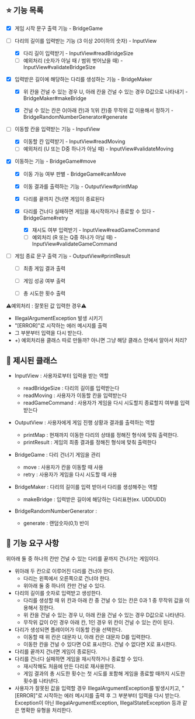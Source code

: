 ## ⭐️ 기능 목록
- [x] 게임 시작 문구 출력 기능 - BridgeGame

- [ ] 다리의 길이를 입력받는 기능 (3 이상 20이하의 숫자) - InputView
  - [x] 다리 길이 입력받기 - InputView#readBridgeSize
  - [ ] 예외처리 (숫자가 아닐 때 / 범위 벗어났을 때) - InputView#validateBridgeSize
- [x] 입력받은 길이에 해당하는 다리를 생성하는 기능 - BridgeMaker
  - [x] 위 칸을 건널 수 있는 경우 U, 아래 칸을 건널 수 있는 경우 D값으로 나타내기 - BridgeMaker#makeBridge
  - [x] 건널 수 있는 칸은 0(아래 칸)과 1(위 칸)중 무작위 값 이용해서 정하기 - BridgeRandomNumberGenerator#generate


- [ ] 이동할 칸을 입력받는 기능 - InputView
  - [x] 이동할 칸 입력받기 - InputView#readMoving
  - [ ] 예외처리 (U 또는 D중 하나가 아닐 때) - InputView#validateMoving
- [x] 이동하는 기능 - BridgeGame#move
  - [x] 이동 가능 여부 판별 - BridgeGame#canMove
  - [x] 이동 결과를 출력하는 기능 - OutputView#printMap

  - [x] 다리를 끝까지 건너면 게임이 종료된다
  - [x] 다리를 건너다 실패하면 게임을 재시작하거나 종료할 수 있다 - BridgeGame#retry
    - [x] 재시도 여부 입력받기 - InputView#readGameCommand
    - [ ] 예외처리 (R 또는 Q중 하나가 아닐 때) - InputView#validateGameCommand
  
- [ ] 게임 종료 문구 출력 기능 - OutputView#printResult
  - [ ] 최종 게임 결과 출력 
  - [ ] 게임 성공 여부 출력 
  - [ ] 총 시도한 횟수 출력  


⚠️예외처리 : 잘못된 값 입력한 경우⚠️
  - IllegalArgumentException 발생 시키기
  - "[ERROR]"로 시작하는 에러 메시지를 출력
  - 그 부분부터 입력을 다시 받는다.
  - +) 예외처리용 클래스 따로 만들까? 아니면 그냥 해당 클래스 안에서 알아서 처리?

## 🔗 제시된 클래스
- InputView : 사용자로부터 입력을 받는 역할
  - readBridgeSize : 다리의 길이를 입력받는다
  - readMoving : 사용자가 이동할 칸을 입력받는다
  - readGameCommand : 사용자가 게임을 다시 시도할지 종료할지 여부를 입력받는다

- OutputView : 사용자에게 게임 진행 상황과 결과를 출력하는 역할
  - printMap : 현재까지 이동한 다리의 상태를 정해진 형식에 맞춰 출력한다.
  - printResult : 게임의 최종 결과를 정해진 형식에 맞춰 출력한다

- BridgeGame : 다리 건너기 게임을 관리
  - move : 사용자가 칸을 이동할 때 사용
  - retry : 사용자가 게임을 다시 시도할 때 사용

- BridgeMaker : 다리의 길이를 입력 받아서 다리를 생성해주는 역할
  - makeBridge : 입력받은 길이에 해당하는 다리표현(ex. UDDUDD)

- BridgeRandomNumberGenerator : 
  - generate : 랜덤숫자(0,1) 반이



## 🚀 기능 요구 사항
위아래 둘 중 하나의 칸만 건널 수 있는 다리를 끝까지 건너가는 게임이다.

- 위아래 두 칸으로 이루어진 다리를 건너야 한다.
  - 다리는 왼쪽에서 오른쪽으로 건너야 한다.
  - 위아래 둘 중 하나의 칸만 건널 수 있다.
- 다리의 길이를 숫자로 입력받고 생성한다.
  - 다리를 생성할 때 위 칸과 아래 칸 중 건널 수 있는 칸은 0과 1 중 무작위 값을 이용해서 정한다.
  - 위 칸을 건널 수 있는 경우 U, 아래 칸을 건널 수 있는 경우 D값으로 나타낸다.
  - 무작위 값이 0인 경우 아래 칸, 1인 경우 위 칸이 건널 수 있는 칸이 된다.
- 다리가 생성되면 플레이어가 이동할 칸을 선택한다.
  - 이동할 때 위 칸은 대문자 U, 아래 칸은 대문자 D를 입력한다.
  - 이동한 칸을 건널 수 있다면 O로 표시한다. 건널 수 없다면 X로 표시한다.
- 다리를 끝까지 건너면 게임이 종료된다.
- 다리를 건너다 실패하면 게임을 재시작하거나 종료할 수 있다.
  - 재시작해도 처음에 만든 다리로 재사용한다.
  - 게임 결과의 총 시도한 횟수는 첫 시도를 포함해 게임을 종료할 때까지 시도한 횟수를 나타낸다.
- 사용자가 잘못된 값을 입력할 경우 IllegalArgumentException를 발생시키고, "[ERROR]"로 시작하는 에러 메시지를 출력 후 그 부분부터 입력을 다시 받는다.
  Exception이 아닌 IllegalArgumentException, IllegalStateException 등과 같은 명확한 유형을 처리한다.